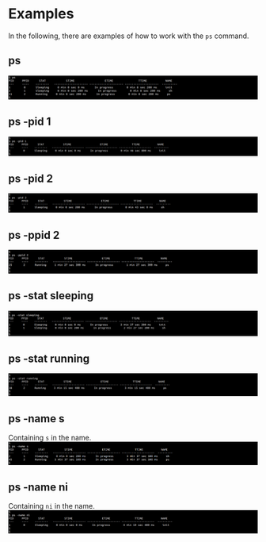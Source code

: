 # Examples
In the following, there are examples of how to work with the `ps` command.


## ps

![cmd](https://github.com/gkiarashv/xv6/blob/main/images/ps.png)

## ps -pid 1
![cmd](https://github.com/gkiarashv/xv6/blob/main/images/pspid1.png)


## ps -pid 2
![cmd](https://github.com/gkiarashv/xv6/blob/main/images/pspid2.png)

## ps -ppid 2
![cmd](https://github.com/gkiarashv/xv6/blob/main/images/psppid2.png)

## ps -stat sleeping
![cmd](https://github.com/gkiarashv/xv6/blob/main/images/psstatsleeping.png)

## ps -stat running
![cmd](https://github.com/gkiarashv/xv6/blob/main/images/psstatrunning.png)

## ps -name s
Containing `s` in the name.
![cmd](https://github.com/gkiarashv/xv6/blob/main/images/psnames.png)


## ps -name ni
Containing `ni` in the name.
![cmd](https://github.com/gkiarashv/xv6/blob/main/images/psnameni.png)

